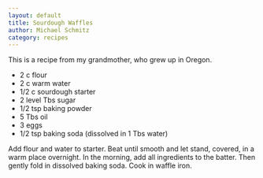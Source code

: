 ```yaml
---
layout: default
title: Sourdough Waffles
author: Michael Schmitz
category: recipes
---
```


This is a recipe from my grandmother, who grew up in Oregon.

* 2 c flour
* 2 c warm water
* 1/2 c sourdough starter
* 2 level Tbs sugar
* 1/2 tsp baking powder
* 5 Tbs oil
* 3 eggs
* 1/2 tsp baking soda (dissolved in 1 Tbs water)

Add flour and water to starter. Beat until smooth and let stand, covered, in a
warm place overnight. In the morning, add all ingredients to the batter. Then
gently fold in dissolved baking soda. Cook in waffle iron.
